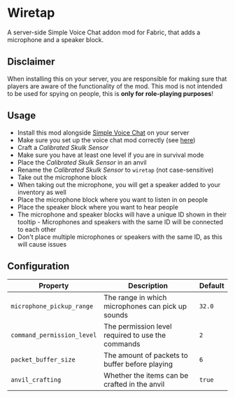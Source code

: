# Wiretap

A server-side Simple Voice Chat addon mod for Fabric, that adds a microphone and a speaker block.

## Disclaimer

When installing this on your server,
you are responsible for making sure that players are aware of the functionality of the mod.
This mod is not intended to be used for spying on people, this is **only for role-playing purposes**!

## Usage

- Install this mod alongside [Simple Voice Chat](https://modrinth.com/plugin/simple-voice-chat) on your server
- Make sure you set up the voice chat mod correctly
(see [here](https://modrepo.de/minecraft/voicechat/wiki/server_setup))
- Craft a *Calibrated Skulk Sensor*
- Make sure you have at least one level if you are in survival mode
- Place the *Calibrated Skulk Sensor* in an anvil
- Rename the *Calibrated Skulk Sensor* to `wiretap` (not case-sensitive)
- Take out the microphone block
- When taking out the microphone, you will get a speaker added to your inventory as well
- Place the microphone block where you want to listen in on people
- Place the speaker block where you want to hear people
- The microphone and speaker blocks will have a unique ID shown in their tooltip - Microphones and speakers with the
  same ID will be connected to each other
- Don't place multiple microphones or speakers with the same ID, as this will cause issues

## Configuration

| Property                   | Description                                       | Default |
|----------------------------|---------------------------------------------------|---------|
| `microphone_pickup_range`  | The range in which microphones can pick up sounds | `32.0`  |
| `command_permission_level` | The permission level required to use the commands | `2`     |
| `packet_buffer_size`       | The amount of packets to buffer before playing    | `6`     |
| `anvil_crafting`           | Whether the items can be crafted in the anvil     | `true`  |


